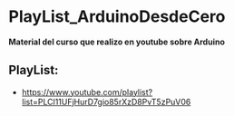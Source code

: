 # PlayList_ArduinoDesdeCero

**Material del curso que realizo en youtube sobre Arduino**

## PlayList:
- https://www.youtube.com/playlist?list=PLCl11UFjHurD7gio85rXzD8PvT5zPuV06
